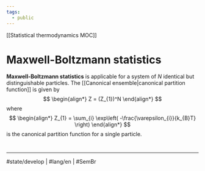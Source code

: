 ```yaml
---
tags:
  - public
---
```

[[Statistical thermodynamics MOC]]
# Maxwell-Boltzmann statistics

**Maxwell-Boltzmann statistics** is applicable for a system of $N$ identical but distinguishable particles.
The [[Canonical ensemble|canonical partition function]] is given by
$$
\begin{align*}
Z = (Z_{1})^N
\end{align*}
$$
where
$$
\begin{align*}
Z_{1} = \sum_{i} \exp\left( -\frac{\varepsilon_{i}}{k_{B}T} \right)
\end{align*}
$$
is the canonical partition function for a single particle.

#
---
#state/develop | #lang/en | #SemBr

